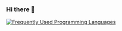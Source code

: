 ### Hi there 👋

<!--
**suncloudsmoon/suncloudsmoon** is a ✨ _special_ ✨ repository because its `README.md` (this file) appears on your GitHub profile.

Here are some ideas to get you started:

- 🔭 I’m currently working on ...
- 🌱 I’m currently learning ...
- 👯 I’m looking to collaborate on ...
- 🤔 I’m looking for help with ...
- 💬 Ask me about ...
- 📫 How to reach me: ...
- 😄 Pronouns: ...
- ⚡ Fun fact: ...
-->
[![Frequently Used Programming Languages](https://github-readme-stats.vercel.app/api/top-langs/?username=suncloudsmoon)](https://github.com/suncloudsmoon/github-readme-stats)
